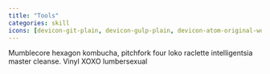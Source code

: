 ```yaml
---
title: "Tools"
categories: skill
icons: [devicon-git-plain, devicon-gulp-plain, devicon-atom-original-wordmark]
---
```


Mumblecore hexagon kombucha, pitchfork four loko raclette intelligentsia master cleanse. Vinyl XOXO lumbersexual
